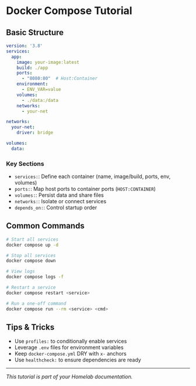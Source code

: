 # Docker Compose Tutorial

## Basic Structure

```yaml
version: '3.8'
services:
  app:
    image: your-image:latest
    build: ./app
    ports:
      - "8080:80"  # Host:Container
    environment:
      - ENV_VAR=value
    volumes:
      - ./data:/data
    networks:
      - your-net

networks:
  your-net:
    driver: bridge

volumes:
  data:
```

### Key Sections

- `services:`: Define each container (name, image/build, ports, env, volumes)
- `ports:`: Map host ports to container ports (`HOST:CONTAINER`)
- `volumes:`: Persist data and share files
- `networks:`: Isolate or connect services
- `depends_on:`: Control startup order

## Common Commands

```bash
# Start all services
docker compose up -d

# Stop all services
docker compose down

# View logs
docker compose logs -f

# Restart a service
docker compose restart <service>

# Run a one-off command
docker compose run --rm <service> <cmd>
```

## Tips & Tricks

- Use `profiles:` to conditionally enable services
- Leverage `.env` files for environment variables
- Keep `docker-compose.yml` DRY with `x-` anchors
- Use `healthcheck:` to ensure dependencies are ready

---
*This tutorial is part of your Homelab documentation.*
